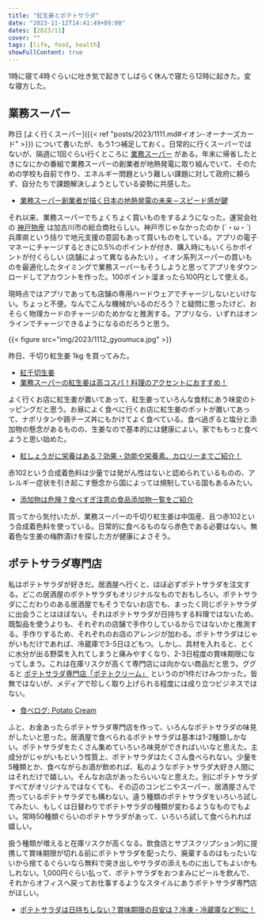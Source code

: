 ```yaml
---
title: "紅生姜とポテトサラダ"
date: "2023-11-12T14:41:49+09:00"
dates: [2023/11]
cover: ""
tags: [life, food, health]
showFullContent: true
---
```


1時に寝て4時ぐらいに吐き気で起きてしばらく休んで寝たら12時に起きた。変な寝方した。

## 業務スーパー

昨日 [よく行くスーパー]({{< ref "posts/2023/1111.md#イオン-オーナーズカード" >}}) について書いたが、もう1つ補足しておく。日常的に行くスーパーではないが、隔週に1回ぐらい行くところに [業務スーパー](https://www.gyomusuper.jp/) がある。年末に帰省したときになにかの番組で業務スーパーの創業者が地熱発電に取り組んでいて、そのための学校も自前で作り、エネルギー問題という難しい課題に対して政府に頼らず、自分たちで課題解決しようとしている姿勢に共感した。

* [業務スーパー創業者が描く日本の地熱発電の未来－スピード感が鍵](https://www.bloomberg.co.jp/news/articles/2023-07-27/RY9XYDT0G1KW01)

それ以来、業務スーパーでちょくちょく買いものをするようになった。運営会社の [神戸物産](https://www.kobebussan.co.jp/) は加古川市の総合商社らしい。神戸市じゃなかったのか (´・ω・`) 兵庫県という括りで地元支援の意図もあって買いものをしている。アプリの電子マネーにチャージするときに0.5%のポイントが付き、購入時にもいくらかポイントが付くらしい (店舗によって異なるみたい) 。イオン系列スーパーの買いものを最適化したタイミングで業務スーパーもそうしようと思ってアプリをダウンロードしてアカウントを作った。100ポイント溜まったら100円として使える。

現時点ではアプリであっても店舗の専用ハードウェアでチャージしないといけない。ちょっと不便。なんでこんな機械がいるのだろう？と疑問に思ったけど、おそらく物理カードのチャージのためかなと推測する。アプリなら、いずれはオンラインでチャージできるようになるのだろうと思う。

{{< figure src="img/2023/1112_gyoumuca.jpg" >}}

昨日、千切り紅生姜 1kg を買ってみた。

* [紅千切生姜](https://www.gyomusuper.jp/product/detail.php?go_id=4464)
* [業務スーパーの紅生姜は高コスパ！料理のアクセントにおすすめ！](https://gyousu.love/shredded-red-pickled-ginger/)

よく行くお店に紅生姜が置いてあって、紅生姜っていろんな食材にあう味変のトッピングだと思う。お昼によく食べに行くお店に紅生姜のポットが置いてあって、ナポリタンや鶏チーズ丼にもかけてよく食べている。食べ過ぎると塩分と添加物の懸念があるものの、生姜なので基本的には健康によい。家でももっと食べようと思い始めた。

* [紅しょうがに栄養はある？効果・効能や栄養素、カロリーまでご紹介！](https://botanica-media.jp/4715)

赤102という合成着色料は少量では発がん性はないと認められているものの、アレルギー症状を引き起こす懸念から国によっては規制している国もあるみたい。

* [添加物は危険？食べすぎ注意の食品添加物一覧をご紹介](https://wacoms.jp/media/column/food_additive/)

買ってから気付いたが、業務スーパーの千切り紅生姜は中国産、且つ赤102という合成着色料を使っている。日常的に食べるものなら赤色である必要はない。無着色な生姜の梅酢漬けを探した方が健康によさそう。

## ポテトサラダ専門店

私はポテトサラダが好きだ。居酒屋へ行くと、ほぼ必ずポテトサラダを注文する。どこの居酒屋のポテトサラダもオリジナルなものでおもしろい。ポテトサラダにこだわりのある居酒屋でもそうでないお店でも、まったく同じポテトサラダに出会うことはほぼない。それはポテトサラダが日持ちする料理ではないため、既製品を使うよりも、それぞれの店舗で手作りしているからではないかと推測する。手作りするため、それぞれのお店のアレンジが加わる。ポテトサラダはじゃがいもだけであれば、冷蔵庫で3-5日ほどもつ。しかし、具材を入れると、とくに水分が出る野菜を入れてしまうと痛みやすくなり、2-3日程度の賞味期限になってしまう。これは在庫リスクが高くて専門店には向かない商品だと思う。ググると [ポテトサラダ専門店「ポテトクリーム」](https://icotto.jp/presses/3051) というのが1件だけみつかった。皆無ではないが、メディアで珍しく取り上げられる程度には成り立つビジネスではない。

* [食べログ: Potato Cream](https://tabelog.com/tokyo/A1317/A131703/13164350/)

ふと、お金あったらポテトサラダ専門店を作って、いろんなポテトサラダの味見がしたいと思った。居酒屋で食べられるポテトサラダは基本は1-2種類しかない。ポテトサラダをたくさん集めていろいろ味見ができればいいなと思えた。主成分がじゃがいもという性質上、ポテトサラダはたくさん食べられない。少量を5種類とか、食べながらお酒が飲めれば、私のようなポテトサラダ大好き人間にはそれだけで嬉しい。そんなお店があったらいいなと思えた。別にポテトサラダすべてがオリジナルではなくても、その辺のコンビニやスーパー、居酒屋さんで売っているポテトサラダでも構わない。違う種類のポテトサラダをいろいろ試してみたい、もしくは日替わりでポテトサラダの種類が変わるようなものでもよい。常時50種類ぐらいのポテトサラダがあって、いろいろ試して食べられれば嬉しい。

扱う種類が増えると在庫リスクが高くなる。飲食店とサブスクリプション的に提携して賞味期限が切れる前にポテトサラダを配ったり、廃棄するのはもったいないから捨てるぐらいなら無料で突き出しやサラダの添えものに出してもよいかもしれない。1,000円ぐらい払って、ポテトサラダをおつまみにビールを飲んで、それからオフィスへ戻ってお仕事するようなスタイルにあうポテトサラダ専門店がほしい。

* [ポテトサラダは日持ちしない？賞味期限の目安は？冷凍・冷蔵庫など別に！](https://chisou-media.jp/posts/1089)

